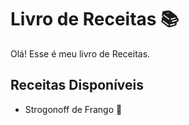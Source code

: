 # Livro de Receitas 📚

 Olá! Esse é meu livro de Receitas.
 
 ## Receitas Disponíveis

 - Strogonoff de Frango 🐔
